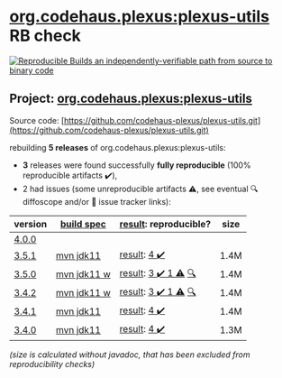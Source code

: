 [org.codehaus.plexus:plexus-utils](https://central.sonatype.com/artifact/org.codehaus.plexus/plexus-utils/3.5.1/versions) RB check
=======

[![Reproducible Builds](https://reproducible-builds.org/images/logos/rb.svg) an independently-verifiable path from source to binary code](https://reproducible-builds.org/)

## Project: [org.codehaus.plexus:plexus-utils](https://central.sonatype.com/artifact/org.codehaus.plexus/plexus-utils/3.5.1/versions)

Source code: [https://github.com/codehaus-plexus/plexus-utils.git](https://github.com/codehaus-plexus/plexus-utils.git)

rebuilding **5 releases** of org.codehaus.plexus:plexus-utils:
- **3** releases were found successfully **fully reproducible** (100% reproducible artifacts :heavy_check_mark:),
- 2 had issues (some unreproducible artifacts :warning:, see eventual :mag: diffoscope and/or :memo: issue tracker links):

| version | [build spec](/BUILDSPEC.md) | [result](https://reproducible-builds.org/docs/jvm/): reproducible? | size |
| -- | --------- | ------ | -- |
| [4.0.0](https://central.sonatype.com/artifact/org.codehaus.plexus/plexus-utils/4.0.0/pom) | | | |
| [3.5.1](https://central.sonatype.com/artifact/org.codehaus.plexus/plexus-utils/3.5.1/pom) | [mvn jdk11](plexus-utils-3.5.1.buildspec) | [result](plexus-utils-3.5.1.buildinfo): [4 :heavy_check_mark: ](plexus-utils-3.5.1.buildcompare) | 1.4M |
| [3.5.0](https://central.sonatype.com/artifact/org.codehaus.plexus/plexus-utils/3.5.0/pom) | [mvn jdk11 w](plexus-utils-3.5.0.buildspec) | [result](plexus-utils-3.5.0.buildinfo): [3 :heavy_check_mark:  1 :warning:](plexus-utils-3.5.0.buildcompare) [:mag:](plexus-utils-3.5.0.diffoscope) | 1.4M |
| [3.4.2](https://central.sonatype.com/artifact/org.codehaus.plexus/plexus-utils/3.4.2/pom) | [mvn jdk11 w](plexus-utils-3.4.2.buildspec) | [result](plexus-utils-3.4.2.buildinfo): [3 :heavy_check_mark:  1 :warning:](plexus-utils-3.4.2.buildcompare) [:mag:](plexus-utils-3.4.2.diffoscope) | 1.4M |
| [3.4.1](https://central.sonatype.com/artifact/org.codehaus.plexus/plexus-utils/3.4.1/pom) | [mvn jdk11](plexus-utils-3.4.1.buildspec) | [result](plexus-utils-3.4.1.buildinfo): [4 :heavy_check_mark: ](plexus-utils-3.4.1.buildcompare) | 1.4M |
| [3.4.0](https://central.sonatype.com/artifact/org.codehaus.plexus/plexus-utils/3.4.0/pom) | [mvn jdk11](plexus-utils-3.4.0.buildspec) | [result](plexus-utils-3.4.0.buildinfo): [4 :heavy_check_mark: ](plexus-utils-3.4.0.buildcompare) | 1.3M |

<i>(size is calculated without javadoc, that has been excluded from reproducibility checks)</i>
